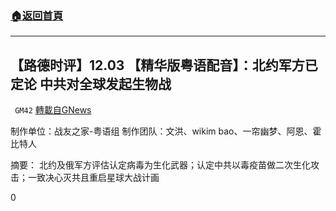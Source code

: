 ###  [:house:返回首頁](https://github.com/ourhimalayas/txt)
---

## 【路德时评】12.03 【精华版粤语配音】：北约军方已定论 中共对全球发起生物战
` GM42` [轉載自GNews](https://gnews.org/zh-hans/622913/)

制作单位：战友之家-粤语组
制作团队：文洪、wikim bao、一帘幽梦、阿恩、霍比特人



摘要：
北约及俄军方评估认定病毒为生化武器；认定中共以毒疫苗做二次生化攻击；一致决心灭共且重启星球大战计画

0
